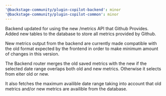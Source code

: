 ```yaml
---
'@backstage-community/plugin-copilot-backend': minor
'@backstage-community/plugin-copilot-common': minor
---
```


Backend updated for using the new /metrics API that Github Provides.
Added new tables to the database to store all metrics provided by Github.

New metrics output from the backend are currently made compatible with the
old format expected by the frontend in order to make minimum amount of changes
in this version.

The Backend router merges the old saved metrics with the new if the selected
date range overlaps both old and new metrics. Otherwise it selects from eiter
old or new.

It also fetches the maximum availible date range taking into account that
old metrics and/or new metrics are availible from the database.
